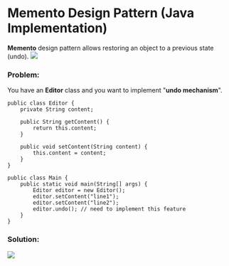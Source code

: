 # Memento Design Pattern (Java Implementation)

**Memento** design pattern allows restoring an object to a previous state (undo).
![](https://github.com/shamy1st/design-pattern-memento-java/blob/main/memento-uml.png)
### Problem: 
You have an **Editor** class and you want to implement "**undo mechanism**".

    public class Editor {
        private String content;

        public String getContent() {
            return this.content;
        }

        public void setContent(String content) {
            this.content = content;
        }
    }

    public class Main {
        public static void main(String[] args) {
            Editor editor = new Editor();
            editor.setContent("line1");
            editor.setContent("line2");
            editor.undo(); // need to implement this feature
        }
    }
### Solution:
![](https://github.com/shamy1st/design-pattern-memento-java/blob/main/memento-solution-uml.png)
